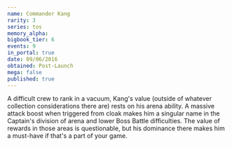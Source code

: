 ```yaml
---
name: Commander Kang
rarity: 3
series: tos
memory_alpha:
bigbook_tier: 6
events: 9
in_portal: true
date: 09/06/2016
obtained: Post-Launch
mega: false
published: true
---
```


A difficult crew to rank in a vacuum, Kang's value (outside of whatever collection considerations there are) rests on his arena ability. A massive attack boost when triggered from cloak makes him a singular name in the Captain's division of arena and lower Boss Battle difficulties. The value of rewards in those areas is questionable, but his dominance there makes him a must-have if that's a part of your game.
